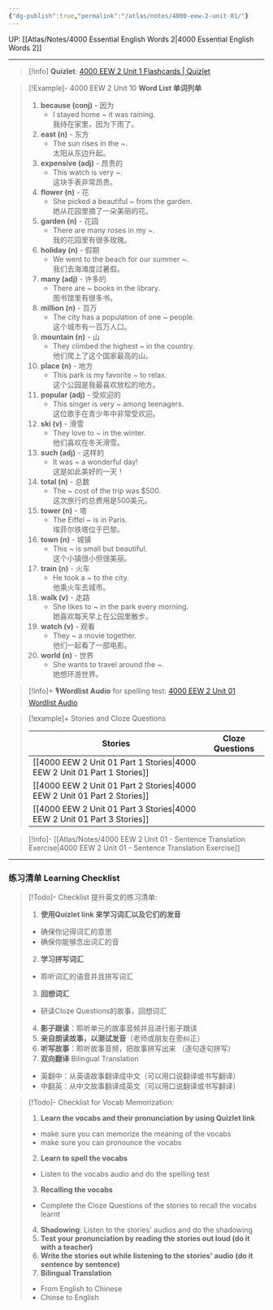```yaml
---
{"dg-publish":true,"permalink":"/atlas/notes/4000-eew-2-unit-01/"}
---
```


UP: [[Atlas/Notes/4000 Essential English Words 2\|4000 Essential English Words 2]]

---
> [!info] **Quizlet**:  [4000 EEW 2 Unit 1 Flashcards | Quizlet]()

> [!Example]- 4000 EEW 2 Unit 10 **Word List 单词列单**
> 1. **because (conj)** - 因为
>     - I stayed home ~ it was raining.  
>         我待在家里，因为下雨了。
> 2. **east (n)** - 东方
>     - The sun rises in the ~.  
>         太阳从东边升起。
> 3. **expensive (adj)** - 昂贵的
>     - This watch is very ~.  
>         这块手表非常昂贵。
> 4. **flower (n)** - 花
>     - She picked a beautiful ~ from the garden.  
>         她从花园里摘了一朵美丽的花。
> 5. **garden (n)** - 花园
>     - There are many roses in my ~.  
>         我的花园里有很多玫瑰。
> 6. **holiday (n)** - 假期
>     - We went to the beach for our summer ~.  
>         我们去海滩度过暑假。
> 7. **many (adj)** - 许多的
>     - There are ~ books in the library.  
>         图书馆里有很多书。
> 8. **million (n)** - 百万
>     - The city has a population of one ~ people.  
>         这个城市有一百万人口。
> 9. **mountain (n)** - 山
>     - They climbed the highest ~ in the country.  
>         他们爬上了这个国家最高的山。
> 10. **place (n)** - 地方
>     - This park is my favorite ~ to relax.  
>         这个公园是我最喜欢放松的地方。
> 11. **popular (adj)** - 受欢迎的
>     - This singer is very ~ among teenagers.  
>         这位歌手在青少年中非常受欢迎。
> 12. **ski (v)** - 滑雪
>     - They love to ~ in the winter.  
>         他们喜欢在冬天滑雪。
> 13. **such (adj)** - 这样的
>     - It was ~ a wonderful day!  
>         这是如此美好的一天！
> 14. **total (n)** - 总数
>     - The ~ cost of the trip was $500.  
>         这次旅行的总费用是500美元。
> 15. **tower (n)** - 塔
>     - The Eiffel ~ is in Paris.  
>         埃菲尔铁塔位于巴黎。
> 16. **town (n)** - 城镇
>     - This ~ is small but beautiful.  
>         这个小镇很小但很美丽。
> 17. **train (n)** - 火车
>     - He took a ~ to the city.  
>         他乘火车去城市。
> 18. **walk (v)** - 走路
>     - She likes to ~ in the park every morning.  
>         她喜欢每天早上在公园里散步。
> 19. **watch (v)** - 观看
>     - They ~ a movie together.  
>         他们一起看了一部电影。
> 20. **world (n)** - 世界
>     - She wants to travel around the ~.  
>         她想环游世界。


> [!info]+ 🎙️**Wordlist Audio** for spelling test: [4000 EEW 2 Unit 01 Wordlist Audio](https://drive.google.com/file/d/1ZGaJXyzcd-FN_qK6-pju4aNwAXmts8H3/view?usp=drive_link)


> [!example]+ Stories and Cloze Questions
> 
> | Stories                               | Cloze Questions |
> | ------------------------------------- | --------------- |
>| [[4000 EEW 2 Unit 01 Part 1 Stories\|4000 EEW 2 Unit 01 Part 1 Stories]] |                 |
> | [[4000 EEW 2 Unit 01 Part 2 Stories\|4000 EEW 2 Unit 01 Part 2 Stories]] |                 |
> | [[4000 EEW 2 Unit 01 Part 3 Stories\|4000 EEW 2 Unit 01 Part 3 Stories]] |                 |

> [!info]- [[Atlas/Notes/4000 EEW 2 Unit 01 -  Sentence Translation Exercise\|4000 EEW 2 Unit 01 -  Sentence Translation Exercise]]


---

### 练习清单 Learning Checklist

> [!Todo]- Checklist 提升英文的练习清单:
> 1. **使用Quizlet link 来学习词汇以及它们的发音** 
>	- 确保你记得词汇的意思 
>	- 确保你能够念出词汇的音 
> 2. **学习拼写词汇** 
>	- 聆听词汇的语音并且拼写词汇 
> 3. **回想词汇**
>	- 研读Cloze Questions的故事，回想词汇 
> 4. **影子跟读**：聆听单元的故事音频并且进行影子跟读 
> 5. **亲自朗读故事，以测试发音**（老师或朋友在旁纠正）
> 6. **听写故事**：聆听故事音频，把故事拼写出来 （逐句逐句拼写）
> 7. **双向翻译** Bilingual Translation 
>	- 英翻中：从英语故事翻译成中文（可以用口说翻译或书写翻译）
>	- 中翻英：从中文故事翻译成英文（可以用口说翻译或书写翻译）

> [!Todo]- Checklist for Vocab Memorization:
> 
> 1. **Learn the vocabs and their pronunciation by using Quizlet link**
>	- make sure you can memorize the meaning of the vocabs
>	- make sure you can pronounce the vocabs
> 2. **Learn to spell the vocabs**
>	- Listen to the vocabs audio and do the spelling test
> 3. **Recalling the vocabs**
>	- Complete the Cloze Questions of the stories to recall the vocabs learnt
> 4. **Shadowing**: Listen to the stories' audios and do the shadowing
> 5. **Test your pronunciation by reading the stories out loud (do it with a teacher)**
> 6. **Write the stories out while listening to the stories' audio (do it sentence by sentence)**
> 7. **Bilingual Translation** 
> 	- From English to Chinese
> 	- Chinse to English

